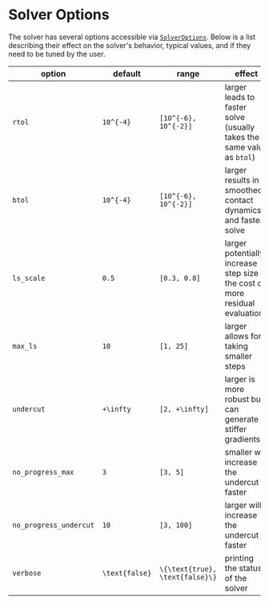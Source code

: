 # Solver Options

The solver has several options accessible via [`SolverOptions`](@ref). Below is a list describing their effect on the solver's behavior, typical values, and if they need to be tuned by the user.


| option                  | default |range                                  | effect | tuning         | 
| ----------------------- | --------|-------------------------------------- | ------ | -------------- |
| `rtol`                  | ``10^{-4}`` |``[10^{-6}, 10^{-2}]``| larger leads to faster solve (usually takes the same value as `btol`)          | rarely |
| `btol`                  | ``10^{-4}`` |``[10^{-6}, 10^{-2}]``| larger results in smoothed contact dynamics and faster solve                   | rarely |
| `ls_scale`              | ``0.5``     |``[0.3, 0.8]``        | larger potentially increase step size at the cost of more residual evaluations | never |
| `max_ls`                | ``10``      |``[1, 25]``           | larger allows for taking smaller steps                                         | never |
| `undercut`              | ``+\infty`` |``[2, +\infty]``      | larger is more robust but can generate stiffer gradients                       | rarely |
| `no_progress_max`       | ``3``       |``[3, 5]``            | smaller will increase the undercut faster                                      | never |
| `no_progress_undercut`  | ``10``      |``[3, 100]``          | larger will increase the undercut faster                                       | never |
| `verbose`               | ``\text{false}``   |``\{\text{true}, \text{false}\}``   | printing the status of the solver                                              | often |
